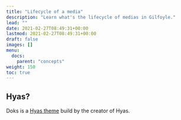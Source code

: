 ```yaml
---
title: "Lifecycle of a media"
description: "Learn what's the lifecycle of medias in Gilfoyle."
lead: ""
date: 2021-02-27T08:49:31+00:00
lastmod: 2021-02-27T08:49:31+00:00
draft: false
images: []
menu:
  docs:
    parent: "concepts"
weight: 150
toc: true
---
```


## Hyas?

Doks is a [Hyas theme](https://gethyas.com/themes/doks/) build by the creator of Hyas.
